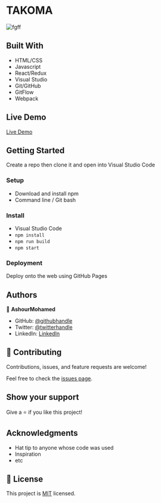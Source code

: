 
# TAKOMA 

![fgff](https://user-images.githubusercontent.com/92208712/189330746-e7171938-9288-4d09-8120-be2042b57763.PNG)


## Built With

- HTML/CSS
- Javascript
- React/Redux
- Visual Studio
- Git/GitHub
- GitFlow
- Webpack

## Live Demo

[Live Demo](https://takoma.herokuapp.com/)

## Getting Started

Create a repo then clone it and open into Visual Studio Code

### Setup

- Download and install npm
- Command line / Git bash

### Install

- Visual Studio Code
- `npm install`
- `npm run build`
- `npm start`



### Deployment

Deploy onto the web using GitHub Pages

## Authors

👤 **AshourMohamed**

- GitHub: [@githubhandle](https://github.com/AACHOURMOHAMED)
- Twitter: [@twitterhandle](https://twitter.com/MohamedAachour3)
- LinkedIn: [LinkedIn](https://linkedin.com/in/mohamed-aachour-25405b215)

## 🤝 Contributing

Contributions, issues, and feature requests are welcome!

Feel free to check the [issues page](../../issues/).

## Show your support

Give a ⭐️ if you like this project!

## Acknowledgments

- Hat tip to anyone whose code was used
- Inspiration
- etc

## 📝 License

This project is [MIT](./MIT.md) licensed.
